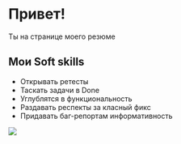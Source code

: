 <body>
  <h1>Привет!</h1>
  <p>Ты на странице моего резюме</p>

  <!-- <script>
    alert( 'Привет, мир!' );
  </script> -->

  <section class="skills">
          <h2>Мои Soft skills</h2>
          <ul class="skills-list">
            <li>Открывать ретесты</li>
            <li>Таскать задачи в Done</li>
            <li>Углублятся в функциональность</li>
            <li>Раздавать респекты за класный фикс</li>
            <li>Придавать баг-репортам информативность</li>
          </ul>
  </section>

<img src="https://www.google.com.ua/url?sa=i&url=http%3A%2F%2Fhello.by%2F&psig=AOvVaw1V-kTBTLrdTS_a3rSRYsAE&ust=1602195795356000&source=images&cd=vfe&ved=0CAIQjRxqFwoTCLC5otTCo-wCFQAAAAAdAAAAABAD" >
<!-- width="200" height="100"> -->


</body>
